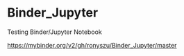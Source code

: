 # Binder_Jupyter
Testing Binder/Jupyter Notebook

https://mybinder.org/v2/gh/ronyszu/Binder_Jupyter/master
